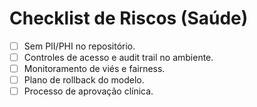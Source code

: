 # Checklist de Riscos (Saúde)

- [ ] Sem PII/PHI no repositório.
- [ ] Controles de acesso e audit trail no ambiente.
- [ ] Monitoramento de viés e fairness.
- [ ] Plano de rollback do modelo.
- [ ] Processo de aprovação clínica.
